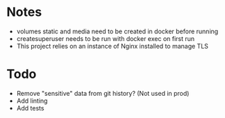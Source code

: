 # Notes
* volumes static and media need to be created in docker before running
* createsuperuser needs to be run with docker exec on first run
* This project relies on an instance of Nginx installed to manage TLS

# Todo
* Remove "sensitive" data from git history? (Not used in prod)
* Add linting
* Add tests
